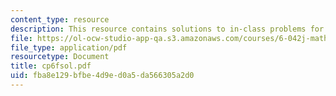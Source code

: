 ```yaml
---
content_type: resource
description: This resource contains solutions to in-class problems for week 6, friday.
file: https://ol-ocw-studio-app-qa.s3.amazonaws.com/courses/6-042j-mathematics-for-computer-science-fall-2005/fba8e129bfbe4d9ed0a5da566305a2d0_cp6fsol.pdf
file_type: application/pdf
resourcetype: Document
title: cp6fsol.pdf
uid: fba8e129-bfbe-4d9e-d0a5-da566305a2d0
---
```

